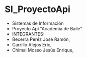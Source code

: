 # SI_ProyectoApi
- Sistemas de Información
- Proyecto Api "Academia de Baile"
- INTEGRANTES:
- Becerra Peréz José Ramón,
- Carrillo Alejos Eric,
- Chimal Mosso Jesús Enrique,
